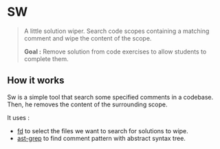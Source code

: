 # SW

> A little solution wiper. Search code scopes containing a matching comment and wipe the content of the scope.
>
> **Goal :** Remove solution from code exercises to allow students to complete them.

## How it works

Sw is a simple tool that search some specified comments in a codebase.
Then, he removes the content of the surrounding scope.

It uses :
- [fd](https://github.com/sharkdp/fd) to select the files we want to search for solutions to wipe.
- [ast-grep](https://github.com/ast-grep/ast-grep) to find comment pattern with abstract syntax tree.

